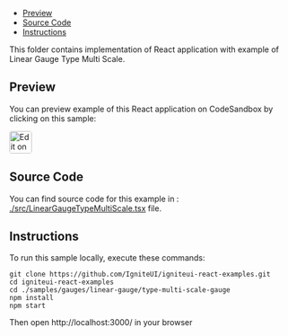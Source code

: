 <!-- NOTE: do not change this file because it will be auto re-generated from template file: -->
<!-- https://github.com/IgniteUI/igniteui-react-examples/tree/master/templates/sample/ReadMe.md -->

<!-- ## Table of Contents -->
- [Preview](#Preview)
- [Source Code](#Source-Code)
- [Instructions](#Instructions)

This folder contains implementation of React application with example of Linear Gauge Type Multi Scale.
<!-- in the Linear Gauge component -->
<!-- [Linear Gauge](https://infragistics.com/Reactsite/components/linear-gauge.html) -->

## Preview

You can preview example of this React application on CodeSandbox by clicking on this sample:

<html lang="en" xmlns="http://www.w3.org/1999/xhtml">
    <body>
        <a target="_blank" href="https://codesandbox.io/s/github/IgniteUI/igniteui-react-examples/tree/master/samples/gauges/linear-gauge/type-multi-scale-gauge?fontsize=14&hidenavigation=1&theme=dark&view=preview&file=/src/LinearGaugeTypeMultiScale.tsx" rel="noopener noreferrer">
            <img height="40px" style="border-radius: 0.25rem" alt="Edit on CodeSandbox" src="https://static.infragistics.com/xplatform/images/sandbox/code.png"/>
        </a>
        <!-- <a target="_blank"
href="https://codesandbox.io/s/github/IgniteUI/igniteui-react-examples/tree/master/samples/maps/geo-map/binding-csv-points?fontsize=14&hidenavigation=1&theme=dark&view=preview">
            <img alt="Edit Sample" src="https://codesandbox.io/static/img/play-codesandbox.svg"/>
        </a> -->
        <!-- <a target="_blank" style="margin-left: 0.5rem"
href="https://codesandbox.io/embed/github/IgniteUI/igniteui-react-examples/tree/master/samples/gauges/linear-gauge/type-multi-scale-gauge?fontsize=14&hidenavigation=1&theme=dark&view=preview&file=/src/LinearGaugeTypeMultiScale.tsx">
            <img height="40px" style="border-radius: 5px" alt="View on CodeSandbox" src="https://static.infragistics.com/xplatform/images/sandbox/view.png"/>
        </a> -->
        <!-- <a target="_blank"
href="https://codesandbox.io/embed/github/IgniteUI/igniteui-react-examples/tree/master/samples/maps/geo-map/binding-csv-points?fontsize=14&hidenavigation=1&theme=dark&view=preview">
            <img alt="View on CodeSandbox" src="https://static.infragistics.com/xplatform/images/sandbox/view.png"/>
        </a>
https://codesandbox.io/embed/react-treemap-overview-rtb45
https://codesandbox.io/static/img/play-codesandbox.svg
https://codesandbox.io/embed/react-treemap-overview-rtb45?view=browser -->
    </body>
</html>

<!-- ## Sample Preview -->

<!-- <iframe
  src="https://codesandbox.io/embed/github/IgniteUI/igniteui-react-examples/tree/master/samples/gauges/linear-gauge/type-multi-scale-gauge?fontsize=14&hidenavigation=1&theme=dark&view=preview&file=/src/LinearGaugeTypeMultiScale.tsx"
  style="width:100%; height:400px; border:0; border-radius: 4px; overflow:hidden;"
  allow="accelerometer; ambient-light-sensor; camera; encrypted-media; geolocation; gyroscope; hid; microphone; midi; payment; usb; vr"
  sandbox="allow-forms allow-modals allow-popups allow-presentation allow-same-origin allow-scripts"
></iframe> -->

## Source Code

You can find source code for this example in :
[./src/LinearGaugeTypeMultiScale.tsx](./src/LinearGaugeTypeMultiScale.tsx) file.

<!-- The following section provides source code from:
`./src/LinearGaugeTypeMultiScale.tsx` file: -->

<!-- ```tsx
import { IgrLinearGauge } from 'igniteui-react-gauges';
import { IgrLinearGraphRange } from 'igniteui-react-gauges';
import { IgrLinearGaugeModule } from 'igniteui-react-gauges';
// import { IgrFormatLinearGraphLabelEventArgs } from 'igniteui-react-gauges';
import * as React from 'react';

IgrLinearGaugeModule.register();

export default class LinearGaugeTypeMultiScale extends React.Component {

    constructor(props: any) {
        super(props);

        this.onCreateCelsiusGauge = this.onCreateCelsiusGauge.bind(this);
        this.onCreateFahrenheitGauge = this.onCreateFahrenheitGauge.bind(this);
    }

    public onCreateCelsiusGauge(component: IgrLinearGauge) {
        this.renderCelsiusGauge(component);
    }

    public onCreateFahrenheitGauge(component: IgrLinearGauge) {
        this.renderFahrenheitGauge(component);
    }

    public render() {
        return (
            <div className="igContainer">
                <IgrLinearGauge
                    ref={this.onCreateFahrenheitGauge}
                    width="100%"
                    height="100px"/>
                <IgrLinearGauge
                    ref={this.onCreateCelsiusGauge}
                    width="100%"
                    height="100px"/>
            </div>
        );
    }

    public covertToFahrenheit(celsius: number): number {
        return (celsius * 9 / 5) + 32;
    }

    public renderCelsiusGauge(gauge: IgrLinearGauge) {

        if (!gauge) { return; }

        this.setupGauge(gauge);

        gauge.formatLabel = (s: any, e : any) => {
            e.label = e.value + " °C"
        };
    }

    public renderFahrenheitGauge(gauge: IgrLinearGauge) {

        if (!gauge) { return; }

        this.setupGauge(gauge);
        gauge.ranges.clear();
        gauge.scaleBrush   = "transparent";
        gauge.scaleOutline = "transparent";
        gauge.labelExtent = 0.15;
        gauge.tickStartExtent = -0.2;
        gauge.tickEndExtent = 0.0;
        gauge.minorTickStartExtent = -0.2;
        gauge.minorTickEndExtent = -0.1;

        gauge.formatLabel = (s: any, e : any) => {
            e.label = this.covertToFahrenheit(e.value) + " °F"
        };
    }

    public setupGauge(gauge: IgrLinearGauge)  {

        gauge.minimumValue = -40;
        gauge.maximumValue = 100;
        gauge.value = 20;
        gauge.interval = 10;
        gauge.labelInterval = 10;
        gauge.labelExtent = 0.1;
        gauge.transitionDuration = 500;

        // setting appearance of needle
        gauge.isNeedleDraggingEnabled = false;
        gauge.needleBrush = "transparent";
        gauge.needleOutline = "transparent";

        gauge.backingBrush = "transparent";
        gauge.backingOutline = "transparent";

        // setting extent of gauge scale
        gauge.scaleStrokeThickness = 0;
        gauge.scaleBrush   = "#e0dfdf";
        gauge.scaleOutline = "#e0dfdf";
        gauge.scaleInnerExtent = 0.35;
        gauge.scaleOuterExtent = 1.0;
        gauge.scaleStartExtent = 0.05;
        gauge.scaleEndExtent = 0.95;

        // setting appearance of minor ticks
        gauge.minorTickBrush = "gray";
        gauge.minorTickStartExtent = gauge.scaleInnerExtent - 0.1;
        gauge.minorTickEndExtent   = gauge.scaleInnerExtent - 0.0;
        gauge.minorTickStrokeThickness = 1;
        gauge.minorTickCount = 4;
        gauge.minorTickBrush = "gray";

        // setting segments major ticks
        // gauge.tickStartExtent = 0.25;
        // gauge.tickEndExtent = 0.15;
        gauge.tickStartExtent = gauge.scaleInnerExtent - 0.2;
        gauge.tickEndExtent   = gauge.scaleInnerExtent - 0;
        gauge.tickStrokeThickness = 1;
        gauge.tickBrush = "gray";

        const rangeExtentSpan = gauge.scaleOuterExtent - gauge.scaleInnerExtent;
        const rangeExtentInterval = rangeExtentSpan / 2;

        gauge.ranges.clear();
        // setting fill range
        const range1 = new IgrLinearGraphRange({});
        range1.brush   = "linear-gradient(#ff0000, #c70101)";
        range1.outline = "transparent";
        range1.startValue = gauge.minimumValue;
        range1.endValue   = gauge.value;
        range1.innerStartExtent = gauge.scaleInnerExtent;
        range1.innerEndExtent   = gauge.scaleInnerExtent;
        range1.outerStartExtent = gauge.scaleInnerExtent + rangeExtentInterval;
        range1.outerEndExtent   = gauge.scaleInnerExtent + rangeExtentInterval;
        gauge.ranges.add(range1);

        const range2 = new IgrLinearGraphRange({});
        range2.brush   = "linear-gradient(#fa8f8f, #fa5151)";
        range2.outline = "transparent";
        range2.startValue = gauge.minimumValue;
        range2.endValue   = gauge.value;
        range2.innerStartExtent = gauge.scaleInnerExtent + rangeExtentInterval;
        range2.innerEndExtent   = gauge.scaleInnerExtent + rangeExtentInterval;
        range2.outerStartExtent = gauge.scaleOuterExtent;
        range2.outerEndExtent   = gauge.scaleOuterExtent;
        gauge.ranges.add(range2);

    }

}

``` -->

## Instructions
To run this sample locally, execute these commands:

```
git clone https://github.com/IgniteUI/igniteui-react-examples.git
cd igniteui-react-examples
cd ./samples/gauges/linear-gauge/type-multi-scale-gauge
npm install
npm start

```

Then open http://localhost:3000/ in your browser

